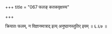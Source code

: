 +++
title = "067 फलङ् कतकवृक्षस्य"

+++

क्रियातः फलम्, न विज्ञानमात्राद् इत्य् अनुष्ठानस्तुतिर् इयम् ॥ ६.६७ ॥